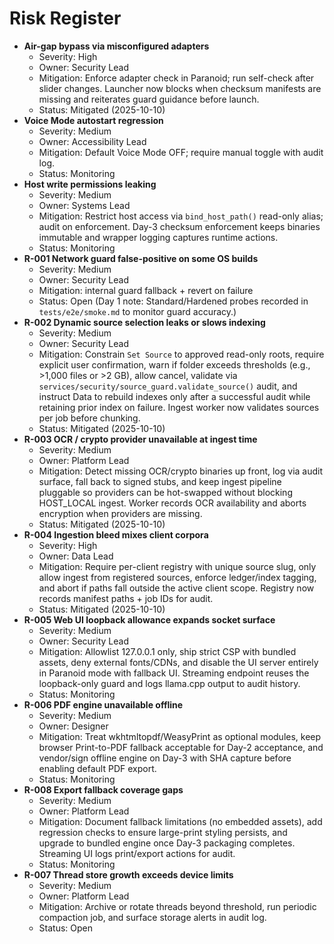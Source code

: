 # Risk Register

- **Air-gap bypass via misconfigured adapters**
  - Severity: High
  - Owner: Security Lead
  - Mitigation: Enforce adapter check in Paranoid; run self-check after slider changes. Launcher now blocks when checksum manifests are missing and reiterates guard guidance before launch.
  - Status: Mitigated (2025-10-10)
- **Voice Mode autostart regression**
  - Severity: Medium
  - Owner: Accessibility Lead
  - Mitigation: Default Voice Mode OFF; require manual toggle with audit log.
  - Status: Monitoring
- **Host write permissions leaking**
  - Severity: Medium
  - Owner: Systems Lead
  - Mitigation: Restrict host access via `bind_host_path()` read-only alias; audit on enforcement. Day-3 checksum enforcement keeps binaries immutable and wrapper logging captures runtime actions.
  - Status: Monitoring
- **R-001 Network guard false-positive on some OS builds**
  - Severity: Medium
  - Owner: Security Lead
  - Mitigation: internal guard fallback + revert on failure
  - Status: Open (Day 1 note: Standard/Hardened probes recorded in `tests/e2e/smoke.md` to monitor guard accuracy.)
- **R-002 Dynamic source selection leaks or slows indexing**
  - Severity: Medium
  - Owner: Security Lead
  - Mitigation: Constrain `Set Source` to approved read-only roots, require explicit user confirmation, warn if folder exceeds thresholds (e.g., >1,000 files or >2 GB), allow cancel, validate via `services/security/source_guard.validate_source()` audit, and instruct Data to rebuild indexes only after a successful audit while retaining prior index on failure. Ingest worker now validates sources per job before chunking.
  - Status: Mitigated (2025-10-10)
- **R-003 OCR / crypto provider unavailable at ingest time**
  - Severity: Medium
  - Owner: Platform Lead
  - Mitigation: Detect missing OCR/crypto binaries up front, log via audit surface, fall back to signed stubs, and keep ingest pipeline pluggable so providers can be hot-swapped without blocking HOST_LOCAL ingest. Worker records OCR availability and aborts encryption when providers are missing.
  - Status: Mitigated (2025-10-10)
- **R-004 Ingestion bleed mixes client corpora**
  - Severity: High
  - Owner: Data Lead
  - Mitigation: Require per-client registry with unique source slug, only allow ingest from registered sources, enforce ledger/index tagging, and abort if paths fall outside the active client scope. Registry now records manifest paths + job IDs for audit.
  - Status: Mitigated (2025-10-10)
- **R-005 Web UI loopback allowance expands socket surface**
  - Severity: Medium
  - Owner: Security Lead
  - Mitigation: Allowlist 127.0.0.1 only, ship strict CSP with bundled assets, deny external fonts/CDNs, and disable the UI server entirely in Paranoid mode with fallback UI. Streaming endpoint reuses the loopback-only guard and logs llama.cpp output to audit history.
  - Status: Monitoring
- **R-006 PDF engine unavailable offline**
  - Severity: Medium
  - Owner: Designer
  - Mitigation: Treat wkhtmltopdf/WeasyPrint as optional modules, keep browser Print-to-PDF fallback acceptable for Day-2 acceptance, and vendor/sign offline engine on Day-3 with SHA capture before enabling default PDF export.
  - Status: Monitoring
- **R-008 Export fallback coverage gaps**
  - Severity: Medium
  - Owner: Platform Lead
  - Mitigation: Document fallback limitations (no embedded assets), add regression checks to ensure large-print styling persists, and upgrade to bundled engine once Day-3 packaging completes. Streaming UI logs print/export actions for audit.
  - Status: Monitoring
- **R-007 Thread store growth exceeds device limits**
  - Severity: Medium
  - Owner: Platform Lead
  - Mitigation: Archive or rotate threads beyond threshold, run periodic compaction job, and surface storage alerts in audit log.
  - Status: Open